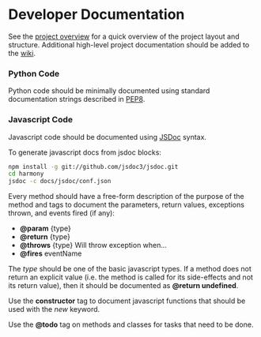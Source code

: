 # Developer Documentation 

See the [project overview](OVERVIEW.md) for a quick overview of the project layout and structure. Additional high-level project documentation should be added to the [wiki](http://github.com/Harvard-ATG/HarmonyLab/wiki). 

### Python Code

Python code should be minimally documented using standard documentation strings described in [PEP8](http://www.python.org/dev/peps/pep-0008/#documentation-strings).

### Javascript Code

Javascript code should be documented using [JSDoc](http://usejsdoc.org/) syntax. 

To generate javascript docs from jsdoc blocks:

```sh
npm install -g git://github.com/jsdoc3/jsdoc.git
cd harmony
jsdoc -c docs/jsdoc/conf.json
```
Every method should have a free-form description of the purpose of the method and tags to document the parameters, return values, exceptions thrown, and events fired (if any): 

-	**@param** {type} 
-	**@return** {type}
-	**@throws** {type} Will throw exception when...
-	**@fires** eventName

The *type* should be one of the basic javascript types. If a method does not return an explicit value (i.e. the method is called for its side-effects and not its return value), then it should be documented as **@return undefined**.

Use the **constructor** tag to document javascript functions that should be used with the *new* keyword. 

Use the **@todo** tag on methods and classes for tasks that need to be done.
